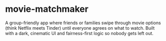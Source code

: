 # movie-matchmaker
A group-friendly app where friends or families swipe through movie options (think Netflix meets Tinder) until everyone agrees on what to watch. Built with a dark, cinematic UI and fairness-first logic so nobody gets left out.
